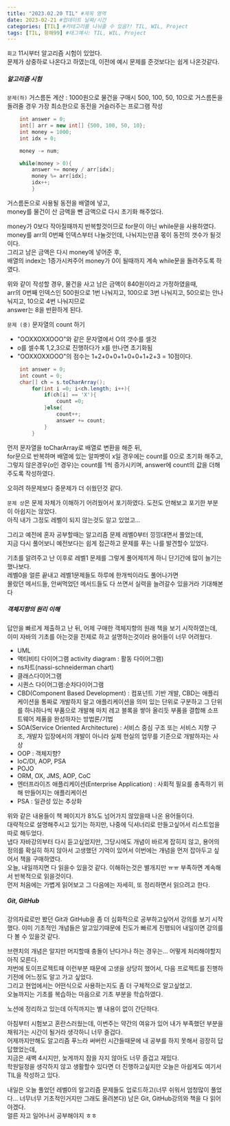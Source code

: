 ```yaml
---
title: "2023.02.20 TIL" #제목 영역
date: 2023-02-21 #업데이트 날짜/시간
categories: [TIL] #카테고리를 나눠줄 수 있음?! TIL, WIL, Project
tags: [TIL, 항해99] #태그예시: TIL, WIL, Project
---
```


`회고`
11시부터 알고리즘 시험이 있었다.  
문제가 상중하로 나온다고 하였는데, 이전에 예시 문제를 준것보다는 쉽게 나온것같다.

<h5><strong>알고리즘 시험</strong></h5>

`문제(하)` 거스름돈 계산
: 1000원으로 물건을 구매시 500, 100, 50, 10으로 거스름돈을 돌려줄 경우 가장 최소한으로 동전을 거슬러주는 프로그램 작성

```java
    int answer = 0;
    int[] arr = new int[] {500, 100, 50, 10};
    int money = 1000;
    int idx = 0;

    money -= num;

    while(money > 0){
        answer += money / arr[idx];
        money %= arr[idx];
        idx++;
        }

```

거스름돈으로 사용될 동전을 배열에 넣고,  
money를 물건이 산 금액을 뺀 금액으로 다시 초기화 해주었다.

money가 0보다 작아질때까지 반복할것이므로 for문이 아닌 while문을 사용하였다.  
money를 arr의 0번째 인덱스부터 나눌것인데, 나눠지는만큼 몫이 동전의 갯수가 될것이다.  
그리고 남은 금액은 다시 money에 넣어준 후,  
배열의 index는 1증가시켜주어 money가 0이 될때까지 계속 while문을 돌려주도록 하였다.

위와 같이 작성할 경우, 물건을 사고 남은 금액이 840원이라고 가정하였을때,  
arr의 0번째 인덱스인 500원으로 1번 나눠지고, 100으로 3번 나눠지고, 50으로는 안나눠지고, 10으로 4번 나눠지므로  
answer는 8을 반환하게 된다.

`문제 (중)` 문자열의 count 하기

- "OOXXOXXOOO"와 같은 문자열에서 O의 갯수를 셀것
- o를 셀수록 1,2,3으로 진행하다가 x를 만나면 초기화됨
- "OOXXOXXOOO"의 점수는 1+2+0+0+1+0+0+1+2+3 = 10점이다.

```java
    int answer = 0;
    int count = 0;
    char[] ch = s.toCharArray();
        for(int i =0; i<ch.length; i++){
            if(ch[i] == 'X'){
                count =0;
            }else{
                count++;
                answer += count;
            }
        }
```

먼저 문자열을 toCharArray로 배열로 변환을 해준 뒤,  
for문으로 반복하며 배열에 있는 알파벳이 x일 경우에는 count를 0으로 초기화 해주고,  
그렇지 않은경우(o인 경우)는 count를 1씩 증가시키며, answer에 count의 값을 더해주도록 작성하였다.

오히려 하문제보다 중문제가 더 쉬웠던것 같다.

`문제 상`은 문제 자체가 이해하기 어려웠어서 포기하였다.
도전도 안해보고 포기한 부분이 아쉽지는 않았다.  
아직 내가 그정도 레벨이 되지 않는것도 알고 있었고...

그리고 예전에 혼자 공부할때는 알고리즘 문제 레벨0부터 낑낑대면서 풀었는데,  
지금 다시 풀어보니 예전보다는 쉽게 접근하고 문제를 푸는 나를 발견할수 있었다.

기초를 알려주고 난 이후로 레벨1 문제를 그렇게 풀어제끼게 하니 단기간에 많이 늘기는 했나보다.  
레벨0을 얼른 끝내고 레벨1문제들도 하루에 한개씩이라도 풀어나가면  
몰랐던 메서드들, 안써먹었던 메서드들도 다 쓰면서 실력을 늘려갈수 있을거라 기대해본다

<h5><strong>객체지향의 원리 이해</strong></h5>

답안을 빠르게 제출하고 난 뒤, 어제 구매한 객체지향의 원래 책을 보기 시작하였는데,  
이미 자바의 기초를 아는것을 전제로 하고 설명하는것이라 용어들이 너무 어려웠다.

- UML
- 액티비티 다이어그램 activity diagram : 활동 다이어그램)
- ns차트(nassi-schneiderman chart)
- 클래스다이어그램
- 시퀀스 다이어그램:순차다이어그램
- CBD(Component Based Development)
  : 컴포넌트 기반 개발, CBD는 애플리케이션을 통짜로 개발하지 말고 애플리케이션을 의미 있는 단위로 구분하고 그 단위를 하나하나씩 부품으로 개발해 마치 레고 블록을 쌓아 올리듯 부품을 결합해 소프트웨어 제품을 완성하자는 방법론/기법
- SOA(Service Oriented Architecture)
  : 서비스 중심 구조 또는 서비스 지향 구조, 개발자 입장에서의 개발이 아니라 실제 현실의 업무를 기준으로 개발하자는 사상
- OOP : 객체지향?
- IoC/DI, AOP, PSA
- POJO
- ORM, OX, JMS, AOP, CoC
- 엔터프라이즈 애플리케이션(Enterprise Application) : 사회적 필요를 충족하기 위해 만들어지는 애플리케이션
- PSA : 일관성 있는 추상화

위와 같은 내용들이 책 페이지가 8%도 넘어가지 않았을때 나온 용어들이다.  
대략적으로 설명해주시고 있기는 하지만, 나중에 딕셔너리로 만들고싶어서 리스트업을 따로 해두었다.  
냅다 자바강의부터 다시 듣고싶었지만, 그당시에도 개념이 바르게 잡히지 않고, 용어의 정의를 확실히 하지 않아서 고생했던 기억이 있어서 이번에는 개념을 먼저 잡아두고 싶어서 책을 구매하였다.  
오늘, 내일까지면 다 읽을수 있을것 같다. 이해하는것은 별개지만 ㅠㅠ
부족하면 계속해서 반복적으로 읽을것이다.  
먼저 처음에는 가볍게 읽어보고 그 다음에는 자세히, 또 정리하면서 읽으려고 한다.

<h5><strong>Git, GitHub</strong></h5>
강의자료로만 봤던 Git과 GitHub을 좀 더 심화적으로 공부하고싶어서 강의를 보기 시작했다.  
이미 기초적인 개념들은 알고있기때문에 진도가 빠르게 진행되어 내일이면 강의를 다 볼 수 있을것 같다.

브랜치의 개념은 알지만 머지할때 충돌이 난다거나 하는 경우는... 어떻게 처리해야할지 아직 모른다.  
저번에 토이프로젝트때 이런부분 때문에 고생을 상당히 했어서, 다음 프로젝트를 진행하기전에 어느정도 알고 가고 싶었다.  
그리고 현업에서는 어떤식으로 사용하는지도 좀 더 구체적으로 알고싶었고.  
오늘까지는 기초를 복습하는 마음으로 기초 부분을 학습하였다.

노션에 정리하고 있는데 아직까지는 별 내용이 없이 간단하다.

아침부터 시험보고 혼란스러웠는데, 이번주는 약간의 여유가 있어 내가 부족했던 부분을 채워가는 시간이 될거라 생각하니 너무 즐겁다.  
어제까지만해도 알고리즘 푸느라 써버린 시간들때문에 내 공부를 하지 못해서 굉장히 답답했었는데,  
지금은 새벽 4시지만, 늦게까지 잠을 자지 않아도 너무 즐겁고 재밌다.  
학원일정을 생각하지 않고 생활할수 있다면 더 진행하고싶지만 오늘은 아쉽게도 여기서 TIL을 작성하고 있다.

내일은 오늘 풀었던 레벨0의 알고리즘 문제들도 업로드하고(너무 쉬워서 엄청많이 풀었다... 너무너무 기초적인거지만 그래도 올려본다) 남은 Git, GitHub강의와 책을 다 읽어야겠다.  
얼른 자고 일어나서 공부해야지 ㅎㅎ

